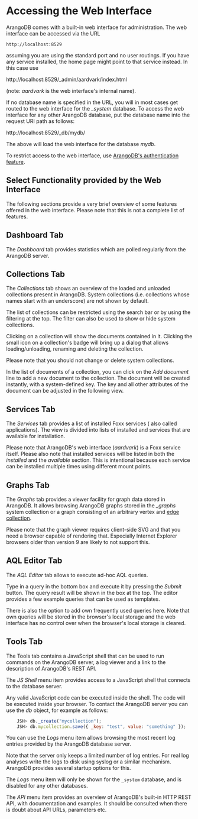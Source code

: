 Accessing the Web Interface
===========================

ArangoDB comes with a built-in web interface for administration. The web 
interface can be accessed via the URL

    http://localhost:8529

assuming you are using the standard port and no user routings. If you
have any service installed, the home page might point to that
service instead. In this case use

  http://localhost:8529/_admin/aardvark/index.html

(note: _aardvark_ is the web interface's internal name).

If no database name is specified in the URL, you will in most cases get
routed to the web interface for the *_system* database. To access the web 
interface for any other ArangoDB database, put the database name into the
request URI path as follows:
  
  http://localhost:8529/_db/mydb/

The above will load the web interface for the database *mydb*.

To restrict access to the web interface, use 
[ArangoDB's authentication feature](../GeneralHttp/README.md#authentication).

Select Functionality provided by the Web Interface
--------------------------------------------------

The following sections provide a very brief overview of some features offered
in the web interface. Please note that this is not a complete list of features.

Dashboard Tab
-------------

The *Dashboard* tab provides statistics which are polled regularly from the
ArangoDB server.

Collections Tab
---------------

The *Collections* tab shows an overview of the loaded and unloaded
collections present in ArangoDB. System collections (i.e. collections
whose names start with an underscore) are not shown by default.

The list of collections can be restricted using the search bar or by
using the filtering at the top. The filter can also be used to show or
hide system collections.

Clicking on a collection will show the documents contained in it. 
Clicking the small icon on a collection's badge will bring up a dialog
that allows loading/unloading, renaming and deleting the collection.

Please note that you should not change or delete system collections.

In the list of documents of a collection, you can click on the *Add document*
line to add a new document to the collection. The document will be created
instantly, with a system-defined key. The key and all other attributes of the
document can be adjusted in the following view.

Services Tab
------------

The *Services* tab provides a list of installed Foxx services ( also called applications). The view
is divided into lists of installed and services that are available for
installation.

Please note that ArangoDB's web interface (_aardvark_) is a Foxx service 
itself. Please also note that installed services will be listed in both
the *installed* and the *available* section. This is intentional because each
service can be installed multiple times using different mount points.

Graphs Tab
----------

The *Graphs* tab provides a viewer facility for graph data stored in ArangoDB. It
allows browsing ArangoDB graphs stored in the *_graphs* system collection or a
graph consisting of an arbitrary vertex and [edge collection](../Glossary/README.md#edge-collection). 

Please note that the graph viewer requires client-side SVG and that you need a
browser capable of rendering that. Especially Internet Explorer browsers older
than version 9 are likely to not support this. 

AQL Editor Tab
--------------

The *AQL Editor* tab allows to execute ad-hoc AQL queries.

Type in a query in the bottom box and execute it by pressing the *Submit* button.
The query result will be shown in the box at the top.
The editor provides a few example queries that can be used as templates.

There is also the option to add own frequently used queries here. Note that own 
queries will be stored in the browser's local storage and the web interface has
no control over when the browser's local storage is cleared.

Tools Tab
---------

The Tools tab contains a JavaScript shell that can be used to run commands on
the ArangoDB server, a log viewer and a link to the description of ArangoDB's 
REST API.

The *JS Shell* menu item provides access to a JavaScript shell that connects to the
database server.

Any valid JavaScript code can be executed inside the shell. The code will be
executed inside your browser. To contact the ArangoDB server you can use the
*db* object, for example as follows:

```js
    JSH> db._create("mycollection");
    JSH> db.mycollection.save({ _key: "test", value: "something" });
```

You can use the *Logs* menu item allows browsing the most recent log entries provided by the
ArangoDB database server.

Note that the server only keeps a limited number of log entries. For
real log analyses write the logs to disk using syslog or a similar
mechanism. ArangoDB provides several startup options for this.

The *Logs* menu item will only be shown for the `_system` database, and is disabled for
any other databases.

The *API* menu item provides an overview of ArangoDB's built-in HTTP REST API, with
documentation and examples. It should be consulted when there is doubt about API
URLs, parameters etc.
